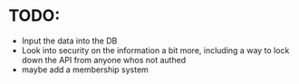 # TODO:

- Input the data into the DB
- Look into security on the information a bit more, including a way to lock down the API from anyone whos not authed
- maybe add a membership system